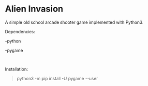 # Alien Invasion
A simple old school arcade shooter game implemented with Python3.

Dependencies:

-python

-pygame

&nbsp;

Installation:

>python3 -m pip install -U pygame --user